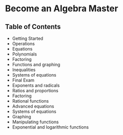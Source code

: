 # Become an Algebra Master

## Table of Contents

- Getting Started
- Operations
- Equations
- Polynomials
- Factoring
- Functions and graphing
- Inequalities
- Systems of equations
- Final Exam
- Exponents and radicals
- Ratios and proportions
- Factoring
- Rational functions
- Advanced equations
- Systems of equations
- Graphing
- Manipulating functions
- Exponential and logarithmic functions
